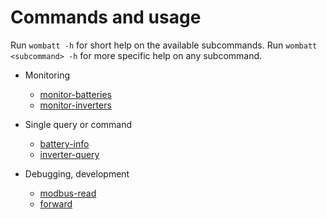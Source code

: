 # Commands and usage
Run `wombatt -h` for short help on the available subcommands.
Run `wombatt <subcommand> -h` for more specific help on any subcommand.

- Monitoring
    - [monitor-batteries](monitor-batteries.md)
    - [monitor-inverters](monitor-inverters.md)

- Single query or command
    - [battery-info](battery-info.md)
    - [inverter-query](inverter-query.md)

- Debugging, development
    - [modbus-read](modbus-read.md)
    - [forward](forward.md)

